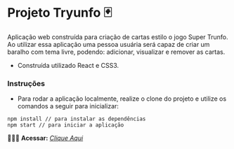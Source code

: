 # Projeto Tryunfo 🃏

Aplicação web construída para criação de cartas estilo o jogo Super Trunfo. Ao utilizar essa aplicação uma pessoa usuária será capaz de criar um baralho com tema livre, podendo: adicionar, visualizar e remover as cartas.

* Construída utilizado React e CSS3.

### Instruções

- Para rodar a aplicação localmente, realize o clone do projeto e utilize os comandos a seguir para inicializar:

```
npm install // para instalar as dependências
npm start // para iniciar a aplicação
```

👨🏻‍💻 **Acessar:** _[Clique Aqui](https://projeto-tryunfo-nine.vercel.app/)_

